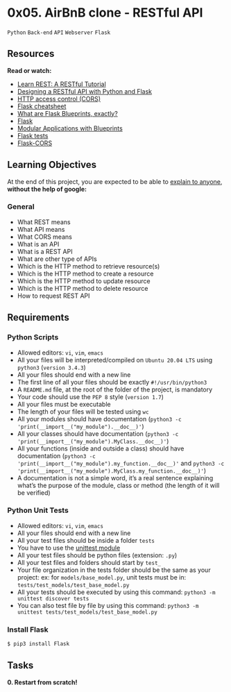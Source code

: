 # 0x05. AirBnB clone - RESTful API
`Python` `Back-end` `API` `Webserver` `Flask`

## Resources</br>
__Read or watch:__
- [Learn REST: A RESTful Tutorial](https://www.restapitutorial.com/)
- [Designing a RESTful API with Python and Flask](https://blog.miguelgrinberg.com/post/designing-a-restful-api-with-python-and-flask)
- [HTTP access control (CORS)](https://developer.mozilla.org/en-US/docs/Web/HTTP/CORS)
- [Flask cheatsheet](https://s3.amazonaws.com/intranet-projects-files/holbertonschool-higher-level_programming+/301/flask_cheatsheet.pdf)
- [What are Flask Blueprints, exactly?](https://stackoverflow.com/questions/24420857/what-are-flask-blueprints-exactly)
- [Flask](https://palletsprojects.com/p/flask/)
- [Modular Applications with Blueprints](https://flask.palletsprojects.com/en/3.0.x/blueprints/)
- [Flask tests](https://flask.palletsprojects.com/en/3.0.x/testing/)
- [Flask-CORS](https://flask-cors.readthedocs.io/en/latest/)

## Learning Objectives</br>
At the end of this project, you are expected to be able to [explain to anyone](https://fs.blog/feynman-learning-technique/), __without the help of google:__

### General
- What REST means
- What API means
- What CORS means
- What is an API
- What is a REST API
- What are other type of APIs
- Which is the HTTP method to retrieve resource(s)
- Which is the HTTP method to create a resource
- Which is the HTTP method to update resource
- Which is the HTTP method to delete resource
- How to request REST API

## Requirements
### Python Scripts
- Allowed editors: `vi`, `vim`, `emacs`
- All your files will be interpreted/compiled on `Ubuntu 20.04 LTS` using `python3` (`version 3.4.3`)
- All your files should end with a new line
- The first line of all your files should be exactly `#!/usr/bin/python3`
- A `README.md` file, at the root of the folder of the project, is mandatory
- Your code should use the `PEP 8` style (`version 1.7`)
- All your files must be executable
- The length of your files will be tested using `wc`
- All your modules should have documentation (`python3 -c 'print(__import__("my_module").__doc__)'`)
- All your classes should have documentation (`python3 -c 'print(__import__("my_module").MyClass.__doc__)'`)
- All your functions (inside and outside a class) should have documentation (`python3 -c 'print(__import__("my_module").my_function.__doc__)'` and `python3 -c 'print(__import__("my_module").MyClass.my_function.__doc__)'`)
- A documentation is not a simple word, it’s a real sentence explaining what’s the purpose of the module, class or method (the length of it will be verified)

### Python Unit Tests
- Allowed editors: `vi`, `vim`, `emacs`
- All your files should end with a new line
- All your test files should be inside a folder `tests`
- You have to use the [unittest module](https://docs.python.org/3/library/unittest.html)
- All your test files should be python files (extension: `.py`)
- All your test files and folders should start by `test_`
- Your file organization in the tests folder should be the same as your project: ex: for `models/base_model.py`, unit tests must be in: `tests/test_models/test_base_model.py`
- All your tests should be executed by using this command: `python3 -m unittest discover tests`
- You can also test file by file by using this command: `python3 -m unittest tests/test_models/test_base_model.py`

### Install Flask
```Bash
$ pip3 install Flask
```

## Tasks</br>
__0. Restart from scratch!__
